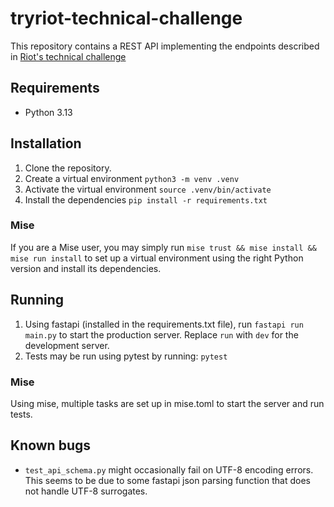 # tryriot-technical-challenge

This repository contains a REST API implementing the endpoints described in [Riot's technical challenge](https://github.com/tryriot/take-home)

## Requirements

* Python 3.13

## Installation

1. Clone the repository.
2. Create a virtual environment `python3 -m venv .venv`
3. Activate the virtual environment `source .venv/bin/activate`
4. Install the dependencies `pip install -r requirements.txt`

### Mise

If you are a Mise user, you may simply run `mise trust && mise install && mise run install` to set up a virtual environment using the right Python version and install its dependencies.

## Running

1. Using fastapi (installed in the requirements.txt file), run `fastapi run main.py` to start the production server. Replace `run` with `dev` for the development server.
2. Tests may be run using pytest by running: `pytest`

### Mise

Using mise, multiple tasks are set up in mise.toml to start the server and run tests.


## Known bugs

* `test_api_schema.py` might occasionally fail on UTF-8 encoding errors. This seems to be due to some fastapi json parsing function that does not handle UTF-8 surrogates.
